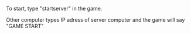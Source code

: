 To start, type "startserver" in the game.

Other computer types IP adress of server computer and the game will say "GAME START"
